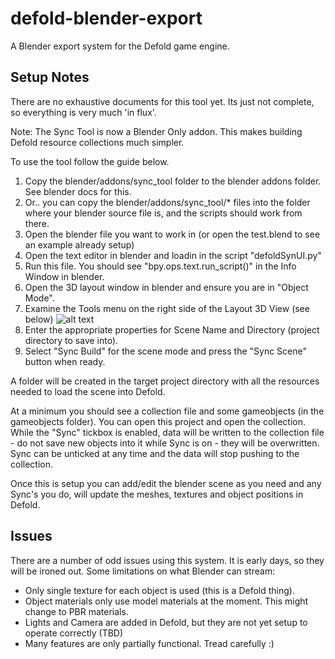# defold-blender-export
A Blender export system for the Defold game engine.

## Setup Notes
There are no exhaustive documents for this tool yet. Its just not complete, so everything is very much 'in flux'.

Note: The Sync Tool is now a Blender Only addon. This makes building Defold resource collections much simpler. 

To use the tool follow the guide below.

1. Copy the blender/addons/sync_tool folder to the blender addons folder. See blender docs for this. 
2. Or.. you can copy the blender/addons/sync_tool/* files into the folder where your blender source file is, and the scripts should work from there.
3. Open the blender file you want to work in (or open the test.blend to see an example already setup)
4. Open the text editor in blender and loadin in the script "defoldSynUI.py"
5. Run this file. You should see "bpy.ops.text.run_script()" in the Info Window in blender.
6. Open the 3D layout window in blender and ensure you are in "Object Mode". 
7. Examine the Tools menu on the right side of the Layout 3D View (see below)
![alt text](https://raw.githubusercontent.com/dlannan/defold-blender-export/main/images/sync-tool-2021-12-29_15-22.png)
8. Enter the appropriate properties for Scene Name and Directory (project directory to save into).
9. Select "Sync Build" for the scene mode and press the "Sync Scene" button when ready.

A folder will be created in the target project directory with all the resources needed to load the scene into Defold. 

At a minimum you should see a collection file and some gameobjects (in the gameobjects folder). You can open this project and open the collection. 
While the "Sync" tickbox is enabled, data will be written to the collection file - do not save new objects into it while Sync is on - they will be overwritten. 
Sync can be unticked at any time and the data will stop pushing to the collection.

Once this is setup you can add/edit the blender scene as you need and any Sync's you do, will update the meshes, textures and object positions in Defold.

## Issues
There are a number of odd issues using this system. It is early days, so they will be ironed out. 
Some limitations on what Blender can stream:
- Only single texture for each object is used (this is a Defold thing).
- Object materials only use model materials at the moment. This might change to PBR materials.
- Lights and Camera are added in Defold, but they are not yet setup to operate correctly (TBD)
- Many features are only partially functional. Tread carefully :)

